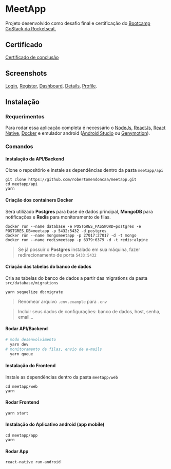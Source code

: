 # MeetApp
Projeto desenvolvido como desafio final e certificação do [Bootcamp GoStack da Rocketseat.](https://rocketseat.com.br/bootcamp)

## Certificado
[Certificado de conclusão](https://github.com/robertomendoncaa/meetapp/blob/master/certificate/certificado.pdf)

## Screenshots
[Login](https://github.com/robertomendoncaa/meetapp/blob/master/assets/screenshots/login.png), [Register](https://github.com/robertomendoncaa/meetapp/blob/master/assets/screenshots/register.png), [Dashboard](https://github.com/robertomendoncaa/meetapp/blob/master/assets/screenshots/dashboard.png), 
[Details](https://github.com/robertomendoncaa/meetapp/blob/master/assets/screenshots/details.png), 
[Profile](https://github.com/robertomendoncaa/meetapp/blob/master/assets/screenshots/profile.png).

## Instalação
### Requerimentos
Para rodar essa aplicação completa é necessário o [NodeJs](https://nodejs.org/en/), [ReactJs](https://reactjs.org), [React Native](https://facebook.github.io/react-native/), [Docker](https://www.docker.com) e emulador android ([Android Studio](https://developer.android.com/studio) ou [Genymotion](https://www.genymotion.com)).

### Comandos
#### Instalação da API/Backend
Clone o repositório e instale as dependências dentro da pasta `meetapp/api`
```
git clone https://github.com/robertomendoncaa/meetapp.git
cd meetapp/api
yarn
```
#### Criação dos containers Docker
Será utilizado **Postgres** para base de dados principal, **MongoDB** para notificações e **Redis** para monitoramento de filas.
```
docker run --name database -e POSTGRES_PASSWORD=postgres -e POSTGRES_DB=meetapp -p 5432:5432 -d postgres
docker run --name mongomeetapp -p 27017:27017 -d -t mongo
docker run --name redismeetapp -p 6379:6379 -d -t redis:alpine
```
> Se já possuir o **Postgres** instalado em sua máquina, fazer redirecionamento de porta `5433:5432`
#### Criação das tabelas do banco de dados
Cria as tabelas do banco de dados a partir das migrations da pasta `src/database/migrations`

```
yarn sequelize db:migrate
```

> Renomear arquivo `.env.example` para `.env`

> Incluir seus dados de configurações: banco de dados, host, senha, email...

#### Rodar API/Backend
```bash
# modo desenvolvimento
  yarn dev
# monitoramento de filas, envio de e-mails
  yarn queue
```

#### Instalação do Frontend
Instale as dependências dentro da pasta `meetapp/web`
```
cd meetapp/web
yarn
```
#### Rodar Frontend
```
yarn start
```

#### Instalação do Aplicativo android (app mobile)
```
cd meetapp/app
yarn
```
#### Rodar App
```
react-native run-android
```
